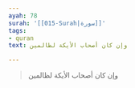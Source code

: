 ```yaml
---
ayah: 78
surah: '[[015-Surah|سورة]]'
tags:
- quran
text: وإن كان أصحاب الأيكة لظالمين

---
```

> وإن كان أصحاب الأيكة لظالمين
